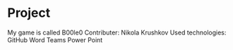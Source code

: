 # Project
My game is called B00le0
Contributer:
Nikola Krushkov
Used technologies:
GitHub
Word
Teams
Power Point
